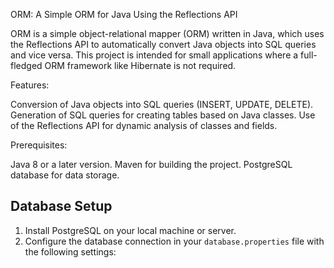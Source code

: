 ORM: A Simple ORM for Java Using the Reflections API

ORM is a simple object-relational mapper (ORM) written in Java, which uses the Reflections API to automatically convert Java objects into SQL queries and vice versa. This project is intended for small applications where a full-fledged ORM framework like Hibernate is not required.

Features:

Conversion of Java objects into SQL queries (INSERT, UPDATE, DELETE).
Generation of SQL queries for creating tables based on Java classes.
Use of the Reflections API for dynamic analysis of classes and fields.

Prerequisites:

Java 8 or a later version.
Maven for building the project.
PostgreSQL database for data storage.

## Database Setup

1. Install PostgreSQL on your local machine or server.
2. Configure the database connection in your `database.properties` file 
   with the following settings:
